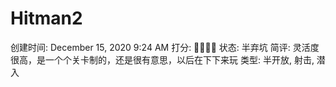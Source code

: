 # Hitman2

创建时间: December 15, 2020 9:24 AM
打分: 💛💛💛💛
状态: 半弃坑
简评: 灵活度很高，是一个个关卡制的，还是很有意思，以后在下下来玩
类型: 半开放, 射击, 潜入